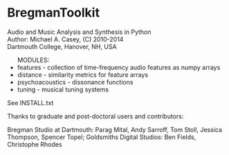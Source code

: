 BregmanToolkit
==============
<p>
Audio and Music Analysis and Synthesis in Python<br />
Author: Michael A. Casey, (C) 2010-2014<br />
Dartmouth College, Hanover, NH, USA<br />
</p>
<ul>MODULES:
<li>features - collection of time-frequency audio features as numpy arrays</li>
<li>distance - similarity metrics for feature arrays</li>
<li>psychoacoustics - dissonance functions</li>
<li>tuning - musical tuning systems</li>
</ul>

See INSTALL.txt

Thanks to graduate and post-doctoral users and contributors:

Bregman Studio at Dartmouth: Parag Mital,
Andy Sarroff, Tom Stoll, Jessica Thompson, Spencer Topel; Goldsmiths Digital Studios: Ben Fields, Christophe Rhodes
